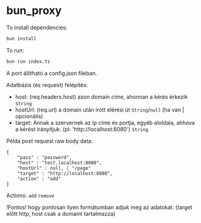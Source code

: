 # bun_proxy

To install dependencies:

```bash
bun install
```

To run:

```bash
bun run index.ts
```

A port állítható a config.json fileban.

Adatbázis (és request) felépítés:
- host: (req.headers.host) azon domain címe, ahonnan a kérés érkezik `String`
- hostUrl: (req.url) a domain után írott elérési út `String`/`null` (ha van | opcionális)
- target: Annak a szervernek az ip címe és portja, egyéb aloldala, ahhova a kérést irányítjuk. (pl: 'http://localhost:8080') `String`

Példa post request raw body data:
```
{
    "pass" : "password",
    "host" : "test.localhost:8080",
    "hostUrl" : null, | "/page"
    "target" : "http://localhost:8888",
    "action" : "add"
}
```
Actions: `add` `remove`

!Fontos! hogy pontosan ilyen formátumban adjuk meg az adatokat. (target előtt http, host csak a domaint tartalmazza)